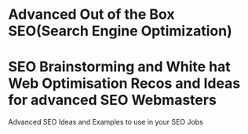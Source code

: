 # Advanced Out of the Box SEO(Search Engine Optimization)
<h1>SEO Brainstorming and White hat Web Optimisation Recos and Ideas for advanced SEO Webmasters</h1>
<p>Advanced SEO Ideas and Examples to use in your SEO Jobs</p>

